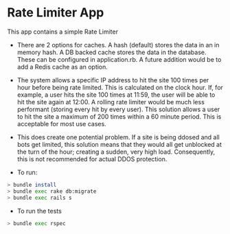 # Rate Limiter App

This app contains a simple Rate Limiter

* There are 2 options for caches. A hash (default) stores the data in an in memory hash. A DB backed cache stores the data in the database. These can be configured in application.rb. A future addition would be to add a Redis cache as an option.

* The system allows a specific IP address to hit the site 100 times per hour before being rate limited. This is calculated on the clock hour. If, for example, a user hits the site 100 times at 11:59, the user will be able to hit the site again at 12:00. A rolling rate limiter would be much less performant (storing every hit by every user). This solution allows a user to hit the site a maximum of 200 times within a 60 minute period. This is acceptable for most use cases.

* This does create one potential problem. If a site is being ddosed and all bots get limited, this solution means that they would all get unblocked at the turn of the hour; creating a sudden, very high load. Consequently, this is not recommended for actual DDOS protection.

* To run:
```bash
> bundle install
> bundle exec rake db:migrate
> bundle exec rails s
```

* To run the tests
```bash
> bundle exec rspec
```
